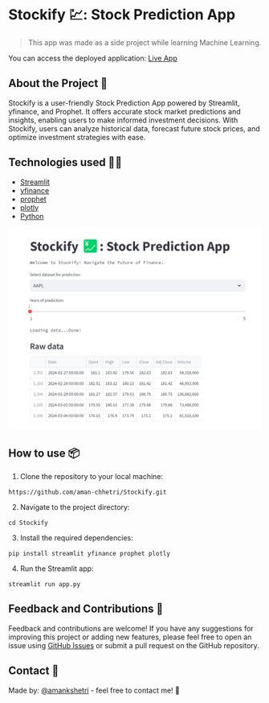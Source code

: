 # Stockify 💹: Stock Prediction App

> This app was made as a side project while learning Machine Learning.

You can access the deployed application: [Live App](https://stockify-app.streamlit.app/)

## About the Project 🧾

Stockify is a user-friendly Stock Prediction App powered by Streamlit, yfinance, and Prophet. It offers accurate stock market predictions and insights, enabling users to make informed investment decisions. With Stockify, users can analyze historical data, forecast future stock prices, and optimize investment strategies with ease.


## Technologies used 🧑‍💻

- [Streamlit](https://streamlit.io/)
- [yfinance](https://pypi.org/project/yfinance/)
- [prophet](https://pypi.org/project/prophet/)
- [plotly](https://plotly.com/python/)
- [Python](https://www.python.org/)

![Cover](./cover_page.png)

## **How to use 📦**

1. Clone the repository to your local machine:

```
https://github.com/aman-chhetri/Stockify.git
```

2. Navigate to the project directory:

```
cd Stockify
```

3. Install the required dependencies: 

```
pip install streamlit yfinance prophet plotly
```

4. Run the Streamlit app:

```
streamlit run app.py
```

## Feedback and Contributions 🤝

Feedback and contributions are welcome! If you have any suggestions for improving this project or adding new features, please feel free to open an issue using [GitHub Issues](https://github.com/aman-chhetri/Stockify/issues) or submit a pull request on the GitHub repository.

## Contact 📩
Made by: [@amankshetri](https://www.linkedin.com/in/amankshetri/) - feel free to contact me! 🙂
